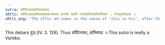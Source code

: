 ```yaml
---
sutra: कौपिञ्जलहास्तिपदादण्
vRtti: कौपिञ्जलहास्तिपदशब्दाभ्यामण् प्रत्ययो भवति तस्येदमित्येतस्मिन्विषये । गोत्रवुञोपवादः ॥
vRtti_eng: "The affix अण् comes in the sense of 'this is his', after the words '_kaupinjala_' and '_hastipada_'."
---
```

This debars वुञ् (IV. 3. 126). Thus कौपिञ्जलः, हास्तिपदः ॥ This _sutra_ is really a _Vartika_.
